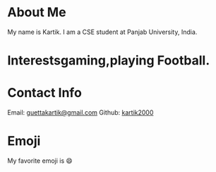 # About Me
My name is Kartik. I am a CSE student at Panjab University, India.
# Interestsgaming,playing Football.
# Contact Info
Email: [guettakartik@gmail.com](mailto:guettakartik@gmail.com)
Github: [kartik2000](https://github.com/kartik2000)
# Emoji
My favorite emoji is :smile:

